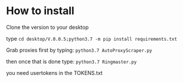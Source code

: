 
# How to install

Clone the version to your desktop

type `cd desktop/V.0.0.5;python3.7 -m pip install requirements.txt`

Grab proxies first by typing: `python3.7 AutoProxyScraper.py`

then once that is done type: `python3.7 Ringmaster.py`

you need usertokens in the TOKENS.txt
